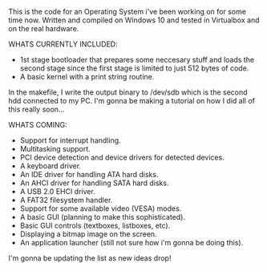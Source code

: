 This is the code for an Operating System i've been working on for some time now.
Written and compiled on Windows 10 and tested in Virtualbox and on the real hardware.

WHATS CURRENTLY INCLUDED:
- 1st stage bootloader that prepares some neccesary stuff and loads the second stage 
  since the first stage is limited to just 512 bytes of code.
- A basic kernel with a print string routine.

In the makefile, I write the output binary to /dev/sdb which is the second hdd connected to my PC.
I'm gonna be making a tutorial on how I did all of this really soon...

WHATS COMING:
- Support for interrupt handling.
- Multitasking support.
- PCI device detection and device drivers for detected devices.
- A keyboard driver.
- An IDE driver for handling ATA hard disks.
- An AHCI driver for handling SATA hard disks.
- A USB 2.0 EHCI driver.
- A FAT32 filesystem handler.
- Support for some available video (VESA) modes.
- A basic GUI (planning to make this sophisticated).
- Basic GUI controls (textboxes, listboxes, etc).
- Displaying a bitmap image on the screen.
- An application launcher (still not sure how i'm gonna be doing this).

I'm gonna be updating the list as new ideas drop!
